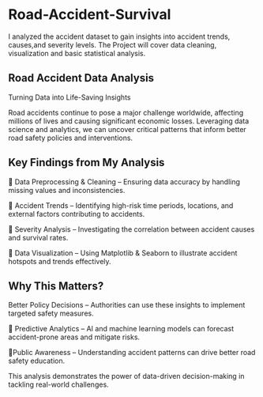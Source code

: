 # Road-Accident-Survival

I analyzed the accident dataset to gain insights into accident trends, causes,and severity levels. The Project will cover data cleaning, visualization and basic statistical analysis.
## Road Accident Data Analysis
Turning Data into Life-Saving Insights

Road accidents continue to pose a major challenge worldwide, affecting millions of lives and causing significant economic losses. Leveraging data science and analytics, we can uncover critical patterns that inform better road safety policies and interventions.

## Key Findings from My Analysis
 📌 Data Preprocessing & Cleaning – Ensuring data accuracy by handling missing values and inconsistencies.

 📌 Accident Trends – Identifying high-risk time periods, locations, and external factors contributing to accidents.

 📌 Severity Analysis – Investigating the correlation between accident causes and survival rates.

 📌 Data Visualization – Using Matplotlib & Seaborn to illustrate accident hotspots and trends effectively.

## Why This Matters?
 Better Policy Decisions – Authorities can use these insights to implement targeted safety measures.

 🚒 Predictive Analytics – AI and machine learning models can forecast accident-prone areas and mitigate risks.

  🚒Public Awareness – Understanding accident patterns can drive better road safety education.

This analysis demonstrates the power of data-driven decision-making in tackling real-world challenges.

